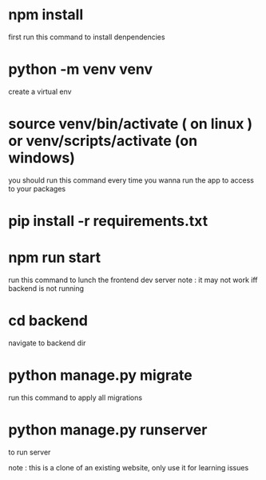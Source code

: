 # npm install 
first run this command to install denpendencies 
# python -m venv venv
create a virtual env
# source venv/bin/activate ( on linux ) or  venv/scripts/activate (on windows)
you should run this command every time you wanna run the app to access to your packages
# pip install -r requirements.txt
# npm run start
run this command to lunch the frontend dev server 
note : it may not work iff backend is not running
<!-- http://localhost:3000 -->
# cd backend
navigate to backend dir
# python manage.py migrate 
run this command to apply all migrations
# python manage.py runserver
to run server
<!-- http://localhost:8000/api -->

note : this is a clone of an existing website, only use it for learning issues 